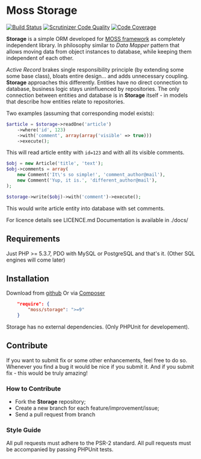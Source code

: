# Moss Storage

[![Build Status](https://travis-ci.org/potfur/moss-storage.svg?branch=master)](https://travis-ci.org/potfur/moss-storage)
[![Scrutinizer Code Quality](https://scrutinizer-ci.com/g/potfur/moss-storage/badges/quality-score.png?s=6b11b311a9dfe2d150f9b2ac8568426b2ed3bc9f)](https://scrutinizer-ci.com/g/potfur/moss-storage/)
[![Code Coverage](https://scrutinizer-ci.com/g/potfur/moss-storage/badges/coverage.png?s=f1e8ae97cb136068a9592fbb8f694cb392ec2a24)](https://scrutinizer-ci.com/g/potfur/moss-storage/)

**Storage** is a simple ORM developed for [MOSS framework](https://github.com/potfur/moss) as completely independent library. In philosophy similar to _Data Mapper_ pattern that allows moving data from object instances to database, while keeping them independent of each other.

_Active Record_ brakes single responsibility principle (by extending some some base class), bloats entire design... and adds unnecessary coupling.
**Storage** approaches this differently. Entities have no direct connection to database, business logic stays uninfluenced by repositories.
The only connection between entities and database is in **Storage** itself - in models that describe how entities relate to repositories.

Two examples (assuming that corresponding model exists):

```php
$article = $storage->readOne('article')
	->where('id', 123)
	->with('comment', array(array('visible' => true)))
	->execute();
```
This will read article entity with `id=123` and with all its visible comments.


```php
$obj = new Article('title', 'text');
$obj->comments = array(
	new Comment('It\'s so simple!', 'comment_author@mail'),
	new Comment('Yup, it is.', 'different_author@mail'),
);

$storage->write($obj)->with('comment')->execute();
```
This would write article entity into database with set comments.

For licence details see LICENCE.md
Documentation is available in ./docs/

## Requirements

Just PHP >= 5.3.7, PDO with MySQL or PostgreSQL and that's it.
(Other SQL engines will come later)

## Installation

Download from [github](https://github.com/potfur/moss-storage)
Or via [Composer](https://getcomposer.org/)

```json
	"require": {
		"moss/storage": ">=9"
	}
```

Storage has no external dependencies.
(Only PHPUnit for developement).

## Contribute

If you want to submit fix or some other enhancements, feel free to do so.
Whenever you find a bug it would be nice if you submit it.
And if you submit fix - this would be truly amazing!

### How to Contribute

 * Fork the **Storage** repository;
 * Create a new branch for each feature/improvement/issue;
 * Send a pull request from branch

### Style Guide

All pull requests must adhere to the PSR-2 standard.
All pull requests must be accompanied by passing PHPUnit tests.